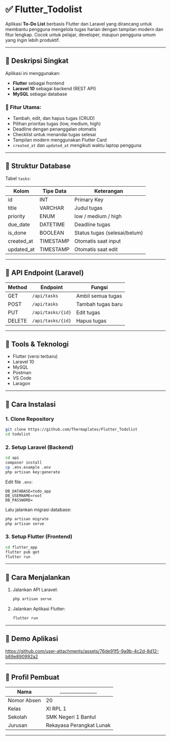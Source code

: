 # ✅ Flutter_Todolist

Aplikasi **To-Do List** berbasis Flutter dan Laravel yang dirancang untuk membantu pengguna mengelola tugas harian dengan tampilan modern dan fitur lengkap. Cocok untuk pelajar, developer, maupun pengguna umum yang ingin lebih produktif.

---

## 📱 Deskripsi Singkat

Aplikasi ini menggunakan:
- **Flutter** sebagai frontend
- **Laravel 10** sebagai backend (REST API)
- **MySQL** sebagai database

### 🔧 Fitur Utama:
- Tambah, edit, dan hapus tugas (CRUD)
- Pilihan prioritas tugas (low, medium, high)
- Deadline dengan penanggalan otomatis
- Checklist untuk menandai tugas selesai
- Tampilan modern menggunakan Flutter Card
- `created_at` dan `updated_at` mengikuti waktu laptop pengguna

---

## 🧩 Struktur Database

Tabel `tasks`:

| Kolom         | Tipe Data | Keterangan                         |
|---------------|-----------|------------------------------------|
| id            | INT       | Primary Key                        |
| title         | VARCHAR   | Judul tugas                        |
| priority      | ENUM      | low / medium / high                |
| due_date      | DATETIME  | Deadline tugas                     |
| is_done       | BOOLEAN   | Status tugas (selesai/belum)       |
| created_at    | TIMESTAMP | Otomatis saat input                |
| updated_at    | TIMESTAMP | Otomatis saat edit                 |

---

## 🔗 API Endpoint (Laravel)

| Method | Endpoint             | Fungsi                |
|--------|----------------------|------------------------|
| GET    | `/api/tasks`         | Ambil semua tugas      |
| POST   | `/api/tasks`         | Tambah tugas baru      |
| PUT    | `/api/tasks/{id}`    | Edit tugas             |
| DELETE | `/api/tasks/{id}`    | Hapus tugas            |

---

## 🧪 Tools & Teknologi
- Flutter (versi terbaru)
- Laravel 10
- MySQL
- Postman
- VS Code
- Laragon

---

## 🚀 Cara Instalasi

### 1. Clone Repository
```bash
git clone https://github.com/Thermaplates/Flutter_Todolist
cd todolist
```

### 2. Setup Laravel (Backend)
```bash
cd api
composer install
cp .env.example .env
php artisan key:generate
```
Edit file `.env`:
```
DB_DATABASE=todo_app
DB_USERNAME=root
DB_PASSWORD=
```

Lalu jalankan migrasi database:
```bash
php artisan migrate
php artisan serve
```

### 3. Setup Flutter (Frontend)
```bash
cd flutter_app
flutter pub get
flutter run
```

---

## 🧪 Cara Menjalankan
1. Jalankan API Laravel:
   ```bash
   php artisan serve
   ```
2. Jalankan Aplikasi Flutter:
   ```bash
   flutter run
   ```

---

## 🎥 Demo Aplikasi



https://github.com/user-attachments/assets/76de91f5-9a9b-4c2d-8d12-b69e890992a2



---

## 👤 Profil Pembuat

| Nama                        | ........................... |
|-----------------------------|----------------------------|
| Nomor Absen                | 20                         |
| Kelas                      | XI RPL 1                   |
| Sekolah                    | SMK Negeri 1 Bantul        |
| Jurusan                    | Rekayasa Perangkat Lunak   |

---
